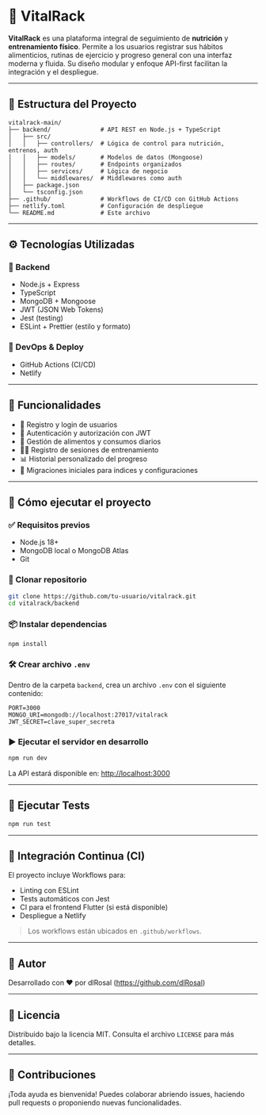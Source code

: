 # 🧠 VitalRack

**VitalRack** es una plataforma integral de seguimiento de **nutrición** y **entrenamiento físico**. Permite a los usuarios registrar sus hábitos alimenticios, rutinas de ejercicio y progreso general con una interfaz moderna y fluida. Su diseño modular y enfoque API-first facilitan la integración y el despliegue.

---

## 📁 Estructura del Proyecto

```
vitalrack-main/
├── backend/              # API REST en Node.js + TypeScript
│   ├── src/
│   │   ├── controllers/  # Lógica de control para nutrición, entrenos, auth
│   │   ├── models/       # Modelos de datos (Mongoose)
│   │   ├── routes/       # Endpoints organizados
│   │   ├── services/     # Lógica de negocio
│   │   └── middlewares/  # Middlewares como auth
│   ├── package.json
│   └── tsconfig.json
├── .github/              # Workflows de CI/CD con GitHub Actions
├── netlify.toml          # Configuración de despliegue
└── README.md             # Este archivo
```

---

## ⚙️ Tecnologías Utilizadas

### 🔧 Backend
- Node.js + Express
- TypeScript
- MongoDB + Mongoose
- JWT (JSON Web Tokens)
- Jest (testing)
- ESLint + Prettier (estilo y formato)

### 🚀 DevOps & Deploy
- GitHub Actions (CI/CD)
- Netlify

---

## 🧩 Funcionalidades

- 🔐 Registro y login de usuarios
- 🔑 Autenticación y autorización con JWT
- 🥗 Gestión de alimentos y consumos diarios
- 🏋️‍♂️ Registro de sesiones de entrenamiento
- 📊 Historial personalizado del progreso
- 🔄 Migraciones iniciales para índices y configuraciones

---

## 🚀 Cómo ejecutar el proyecto

### ✅ Requisitos previos

- Node.js 18+
- MongoDB local o MongoDB Atlas
- Git

### 🔄 Clonar repositorio

```bash
git clone https://github.com/tu-usuario/vitalrack.git
cd vitalrack/backend
```

### 📦 Instalar dependencias

```bash
npm install
```

### 🛠️ Crear archivo `.env`

Dentro de la carpeta `backend`, crea un archivo `.env` con el siguiente contenido:

```
PORT=3000
MONGO_URI=mongodb://localhost:27017/vitalrack
JWT_SECRET=clave_super_secreta
```

### ▶️ Ejecutar el servidor en desarrollo

```bash
npm run dev
```

La API estará disponible en: [http://localhost:3000](http://localhost:3000)

---

## 🧪 Ejecutar Tests

```bash
npm run test
```

---

## 🔁 Integración Continua (CI)

El proyecto incluye Workflows para:

- Linting con ESLint
- Tests automáticos con Jest
- CI para el frontend Flutter (si está disponible)
- Despliegue a Netlify

> Los workflows están ubicados en `.github/workflows`.

---

## 👤 Autor

Desarrollado con ❤️ por dlRosal (https://github.com/dlRosal)

---

## 📝 Licencia

Distribuido bajo la licencia MIT. Consulta el archivo `LICENSE` para más detalles.

---

## 🤝 Contribuciones

¡Toda ayuda es bienvenida! Puedes colaborar abriendo issues, haciendo pull requests o proponiendo nuevas funcionalidades.

